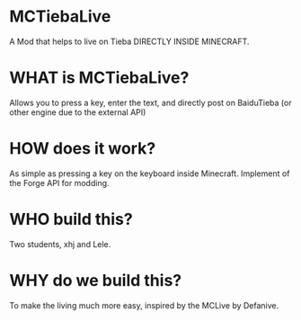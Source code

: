 MCTiebaLive
===========

A Mod that helps to live on Tieba DIRECTLY INSIDE MINECRAFT.

WHAT is MCTiebaLive?
===========
Allows you to press a key, enter the text, and directly post on BaiduTieba (or other engine due to the external API)

HOW does it work?
===========
As simple as pressing a key on the keyboard inside Minecraft. Implement of the Forge API for modding.

WHO build this?
===========
Two students, xhj and Lele.

WHY do we build this?
===========
To make the living much more easy, inspired by the MCLive by Defanive.
